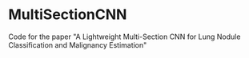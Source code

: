 # MultiSectionCNN
Code for the paper "A Lightweight Multi-Section CNN for Lung Nodule Classification and Malignancy Estimation"
